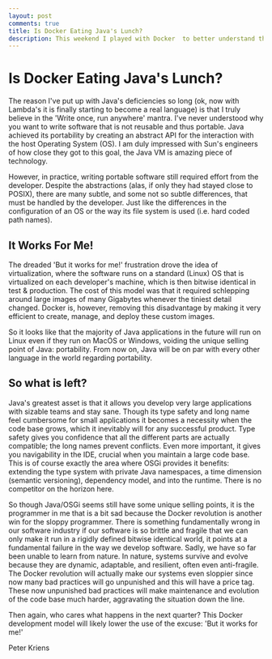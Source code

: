 ```yaml
---
layout: post
comments: true
title: Is Docker Eating Java's Lunch?
description: This weekend I played with Docker  to better understand this technology and this was quite fun. Interesting how we focus our energy on solving symptoms instead of addressing the root problem. But I deviate.
---
```


# Is Docker Eating Java's Lunch?

The reason I've put up with Java's deficiencies so long (ok, now with Lambda's 
it is finally starting to become a real language) is that I truly believe in 
the 'Write once, run anywhere' mantra. I've never understood why you want to 
write software that is not reusable and thus portable. Java achieved its 
portability by creating an abstract API for the interaction with the host 
Operating System (OS). I am duly impressed with Sun's engineers of how close 
they got to this goal, the Java VM is amazing piece of technology.

However, in practice, writing portable software still required effort 
from the developer. Despite the abstractions (alas, if only they had 
stayed close to POSIX), there are many subtle, and some not so subtle 
differences, that must be handled by the developer. Just like the differences 
in the configuration of an OS or the way its file system is used (i.e. hard 
coded path names).

## It Works For Me!

The dreaded 'But it works for me!' frustration drove the idea of virtualization, 
where the software runs on a standard (Linux) OS that is virtualized on each 
developer's machine, which is then bitwise identical in test & production. The 
cost of this model was that it required schlepping around large images of many 
Gigabytes whenever the tiniest detail changed. Docker is, however, removing this 
disadvantage by making it very efficient to create, manage, and deploy these 
custom images.

So it looks like that the majority of Java applications in the future will run 
on Linux even if they run on MacOS or Windows, voiding the unique selling point 
of Java: portability. From now on, Java will be on par with every other language 
in the world regarding portability.


## So what is left?

Java's greatest asset is that it allows you develop very large applications with 
sizable teams and stay sane. Though its type safety and long name feel cumbersome 
for small applications it becomes a necessity when the code base grows, which it 
inevitably will for any successful product. Type safety gives you confidence 
that all the different parts are actually compatible; the long names prevent 
conflicts. Even more important, it gives you navigability in the IDE, crucial 
when you maintain a large code base. This is of course exactly the area where 
OSGi provides it benefits: extending the type system with private Java namespaces,
a time dimension (semantic versioning), dependency model, and into the runtime. 
There is no competitor on the horizon here.

So though Java/OSGi seems still have some unique selling points, it is the 
programmer in me that is a bit sad because the Docker revolution is another 
win for the sloppy programmer. There is something fundamentally wrong in our 
software industry if our software is so brittle and fragile that we can only 
make it run in a rigidly defined bitwise identical world, it points at a 
fundamental failure in the way we develop software. Sadly, we have so far been 
unable to learn from nature. In nature, systems survive and evolve because 
they are dynamic, adaptable, and resilient, often even anti-fragile. The 
Docker revolution will actually make our systems even sloppier since now many 
bad practices will go unpunished and this will have a price tag. These now 
unpunished bad practices will make maintenance and evolution of the code 
base much harder, aggravating the situation down the line.

Then again, who cares what happens in the next quarter? This Docker development 
model will likely lower the use of the  excuse: 'But it works for me!'

Peter Kriens